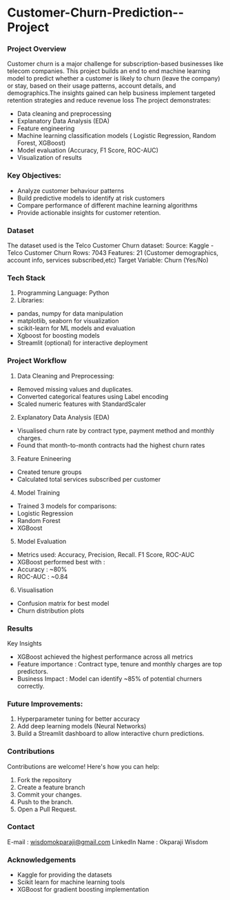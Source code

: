# Customer-Churn-Prediction--Project
### Project Overview
Customer churn is a major challenge for subscription-based businesses like telecom companies. This project builds an end to end machine learning model to predict whether a customer is likely to churn (leave the company) or stay, based on their usage patterns, account details, and demographics.The insights gained can help business implement targeted retention strategies and reduce revenue loss
The project demonstrates:
- Data cleaning and preprocessing
- Explanatory Data Analysis (EDA)
- Feature engineering
- Machine learning classification models ( Logistic Regression, Random Forest, XGBoost)
- Model evaluation (Accuracy, F1 Score, ROC-AUC)
- Visualization of results

### Key Objectives:
- Analyze customer behaviour patterns
- Build predictive models to identify at risk customers
- Compare performance of different machine learning algorithms
- Provide actionable insights for customer retention.

### Dataset
The dataset used is the Telco Customer Churn dataset:
Source: Kaggle - Telco Customer Churn
Rows: 7043
Features: 21 (Customer demographics, account info, services subscribed,etc)
Target Variable: Churn (Yes/No)

### Tech Stack
1. Programming Language: Python
2. Libraries:
  - pandas, numpy for data manipulation
  - matplotlib, seaborn for visualization
  - scikit-learn for ML models and evaluation
  - Xgboost for boosting models
  - Streamlit (optional) for interactive deployment

### Project Workflow
1. Data Cleaning and Preprocessing:
  - Removed missing values and duplicates.
  - Converted categorical features using Label encoding
  - Scaled numeric features with StandardScaler
2. Explanatory Data Analysis (EDA)
  - Visualised churn rate by contract type, payment method and monthly charges.
  - Found that month-to-month contracts had the highest churn rates
3. Feature Enineering
  - Created tenure groups
  - Calculated total services subscribed per customer
4. Model Training
  - Trained 3 models for comparisons:
  - Logistic Regression
  - Random Forest
  - XGBoost
5. Model Evaluation
  - Metrics used: Accuracy, Precision, Recall. F1 Score, ROC-AUC
  - XGBoost performed best with :
  - Accuracy : ~80%
  - ROC-AUC : ~0.84
6. Visualisation
  - Confusion matrix for best model
  - Churn distribution plots

### Results
Key Insights
- XGBoost achieved the highest performance across all metrics
- Feature importance : Contract type, tenure and monthly charges are top predictors.
- Business Impact : Model can identify ~85% of potential churners correctly.

### Future Improvements:
1. Hyperparameter tuning for better accuracy
2. Add deep learning models (Neural Networks)
3. Build a Streamlit dashboard to allow interactive churn predictions.
   
   
### Contributions
Contributions are welcome! Here's how you can help:
1. Fork the repository
2. Create a feature branch
3. Commit your changes.
4. Push to the branch.
5. Open a Pull Request.

   
### Contact
E-mail : wisdomokparaji@gmail.com
LinkedIn Name : Okparaji Wisdom

### Acknowledgements
- Kaggle for providing the datasets
- Scikit learn for machine learning tools
- XGBoost for gradient boosting implementation


   
